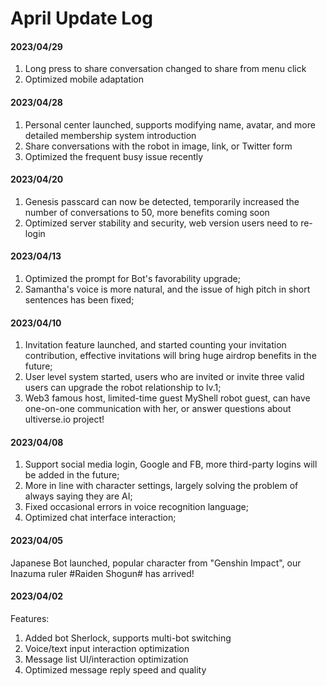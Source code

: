 # April Update Log

#### 2023/04/29

1. Long press to share conversation changed to share from menu click
2. Optimized mobile adaptation

#### 2023/04/28

1. Personal center launched, supports modifying name, avatar, and more detailed membership system introduction
2. Share conversations with the robot in image, link, or Twitter form
3. Optimized the frequent busy issue recently

#### 2023/04/20

1. Genesis passcard can now be detected, temporarily increased the number of conversations to 50, more benefits coming soon
2. Optimized server stability and security, web version users need to re-login

#### 2023/04/13

1. Optimized the prompt for Bot's favorability upgrade;
2. Samantha's voice is more natural, and the issue of high pitch in short sentences has been fixed;

#### 2023/04/10

1. Invitation feature launched, and started counting your invitation contribution, effective invitations will bring huge airdrop benefits in the future;
2. User level system started, users who are invited or invite three valid users can upgrade the robot relationship to lv.1;
3. Web3 famous host, limited-time guest MyShell robot guest, can have one-on-one communication with her, or answer questions about ultiverse.io project!

#### 2023/04/08

1. Support social media login, Google and FB, more third-party logins will be added in the future;
2. More in line with character settings, largely solving the problem of always saying they are AI;
3. Fixed occasional errors in voice recognition language;
4. Optimized chat interface interaction;

#### 2023/04/05

Japanese Bot launched, popular character from "Genshin Impact", our Inazuma ruler #Raiden Shogun# has arrived!

#### 2023/04/02

Features:

1. Added bot Sherlock, supports multi-bot switching
2. Voice/text input interaction optimization
3. Message list UI/interaction optimization
4. Optimized message reply speed and quality